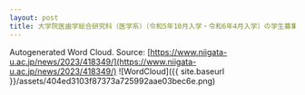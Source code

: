 ```yaml
---
layout: post
title: 大学院医歯学総合研究科（医学系）（令和5年10月入学・令和6年4月入学）の学生募集要項を公表しました
---
```

Autogenerated Word Cloud.
Source\: [https://www.niigata-u.ac.jp/news/2023/418349/](https://www.niigata-u.ac.jp/news/2023/418349/)
![WordCloud]({{ site.baseurl }}/assets/404ed3103f87373a725992aae03bec6e.png)